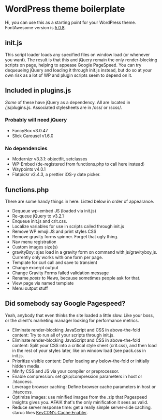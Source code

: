 <h1>WordPress theme boilerplate</h1>

<p>Hi, you can use this as a starting point for your WordPress theme. FontAwesome version is <a href="https://fontawesome.com/icons" target="_blank">5.0.8</a>.</p>

<h2>init.js</h2>
<p>This script loader loads any specified files on window load (or whenever you want). The result is that this and jQuery remain the only render-blocking scripts on page, helping to appease Google PageSpeed. You can try dequeueing jQuery and loading it through init.js instead, but do so at your own risk as a lot of WP and plugin scripts seem to depend on it.</p>



<h2>Included in plugins.js</h2>
<p><i>Some</i> of these have jQuery as a dependency. All are located in /js/plugins.js. Associated stylesheets are in /css/ or /scss/.</p>

<h3>Probably will need jQuery</h3>
<ul>
	<li>FancyBox v3.0.47</li>
	<li>Slick Carousel v1.6.0</li>
</ul>

<h3>No dependencies</h3>
<ul>
	<li>Modernizr v3.3.1: objectfit, setclasses</li>
	<li>WP-Embed (de-registered from functions.php to call here instead)</li>
	<li>Waypoints v4.0.1</li>
	<li>Flatpickr v2.4.3, a prettier iOS-y date picker.</li>
</ul>

<h2>functions.php</h2>
<p>There are some handy things in here. Listed below in order of appearance.</p>
<ul>
	<li>Dequeue wp-embed JS (loaded via init.js)</li>
	<li>Re-queue jQuery to v3.2.1</li>
	<li>Enqueue init.js and crit.css.</li>
	<li>Localize variables for use in scripts called through init.js</li>
	<li>Remove WP emoji JS and print styles CSS</li>
	<li>Remove gravity forms spinner. Forget that ugly thing.</li>
	<li>Nav menu registration</li>
	<li>Custom images size(s)</li>
	<li>gravityBoy: ajax load in a gravity form on command with js/gravityboy.js. Currently only works with one form per page.</li>
	<li>Template for curl call and save to transient</li>
	<li>Change excerpt output</li>
	<li>Change Gravity Forms failed validation message</li>
	<li>Rename <i>posts</i> to <i>News</i>, because sometimes people ask for that.</li>
	<li>View page via named template</li>
	<li>Menu output stuff</li>
</ul>

<h2>Did somebody say Google Pagespeed?</h2>
<p>Yeah, anybody that even thinks the site loaded a little slow. Like your boss, or the client's marketing manager looking for performance metrics.</p>
<ul>
	<li>Eliminate render-blocking JavaScript and CSS in above-the-fold content: Try to run all of your scripts through init.js.</li>
	<li>Eliminate render-blocking JavaScript and CSS in above-the-fold content: Split your CSS into a critical style sheet (crit.css), and then load in the rest of your styles later, like on window load (see pack.css in init.js.</li>
	<li>Prioritize visible content: Defer loading any below-the-fold or initially hidden media.</li>
	<li>Minify CSS and JS via your compiler or preprocessor.</li>
	<li>Enable compression: set gzip/compression parameters in host or .htaccess.</li>
	<li>Leverage browser caching: Define browser cache parameters in host or .htaccess.</li>
	<li>Optimize images: use minified images from the .zip that Pagespeed Insights gives you. AFAIK that's the only minification it sees as valid.</li>
	<li>Reduce server response time: get a really simple server-side caching. staruc likes <a href="https://wordpress.org/plugins/cache-enabler/" target="_blank">KeyCDN's Cache Enabler</a>.</li>
</ul>



